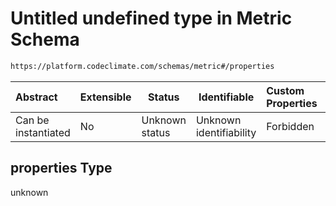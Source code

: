 # Untitled undefined type in Metric Schema

```txt
https://platform.codeclimate.com/schemas/metric#/properties
```




| Abstract            | Extensible | Status         | Identifiable            | Custom Properties | Additional Properties | Access Restrictions | Defined In                                                                      |
| :------------------ | ---------- | -------------- | ----------------------- | :---------------- | --------------------- | ------------------- | ------------------------------------------------------------------------------- |
| Can be instantiated | No         | Unknown status | Unknown identifiability | Forbidden         | Allowed               | none                | [Metric.schema.json\*](../../schemas/Metric.schema.json "open original schema") |

## properties Type

unknown
